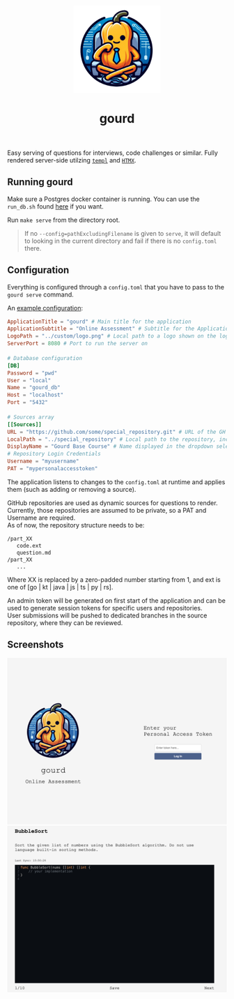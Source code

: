 <p align="center">
  <img width="200" src="/internal/static/gourd.png">
</p>


<h1 align="center">gourd</h1>

<br><br>
Easy serving of questions for interviews, code challenges or similar. Fully rendered server-side utilzing [`templ`](https://github.com/a-h/templ) and [`HTMX`](https://github.com/bigskysoftware/htmx).<br>

## Running gourd
Make sure a Postgres docker container is running. You can use the `run_db.sh` found [here](run_db.sh) if you want.

Run `make serve` from the directory root.
> If no `--config=pathExcludingFilename` is given to `serve`, it will default to looking in the current directory and fail if there is no `config.toml` there.

## Configuration

Everything is configured through a `config.toml` that you have to pass to the `gourd serve` command.

An [example configuration](config_example.toml):

```toml
ApplicationTitle = "gourd" # Main title for the application
ApplicationSubtitle = "Online Assessment" # Subtitle for the Application
LogoPath = "../custom/logo.png" # Local path to a logo shown on the login mask
ServerPort = 8080 # Port to run the server on

# Database configuration
[DB]
Password = "pwd"
User = "local"
Name = "gourd_db"
Host = "localhost"
Port = "5432"

# Sources array
[[Sources]]
URL = "https://github.com/some/special_repository.git" # URL of the GH repository
LocalPath = "../special_repository" # Local path to the repository, including the name
DisplayName = "Gourd Base Course" # Name displayed in the dropdown selection
# Repository Login Credentials
Username = "myusername"
PAT = "mypersonalaccesstoken"
```

The application listens to changes to the `config.toml` at runtime and applies them (such as adding or removing a source).

GitHub repositories are used as dynamic sources for questions to render. Currently, those repositories are assumed to be private,
so a PAT and Username are required.<br>
As of now, the repository structure needs to be:
```
/part_XX
   code.ext
   question.md
/part_XX
   ...
```
Where XX is replaced by a zero-padded number starting from 1, and ext is one of [go | kt | java | js | ts | py | rs].


An admin token will be generated on first start of the application and can be used to generate session tokens for specific users and repositories.<br>
User submissions will be pushed to dedicated branches in the source repository, where they can be reviewed.

## Screenshots

<img src="/screenshots/gourd_landing.png">
<img src="/screenshots/gourd_question.png">
